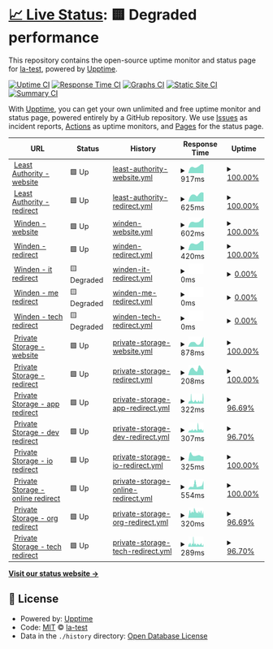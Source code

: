 # [📈 Live Status](https://la-test.github.io/sbx1-upptime): <!--live status--> **🟨 Degraded performance**

This repository contains the open-source uptime monitor and status page for [la-test](https://la-test.github.io/sbx1-upptime), powered by [Upptime](https://github.com/upptime/upptime).

[![Uptime CI](https://github.com/la-test/sbx1-upptime/workflows/Uptime%20CI/badge.svg)](https://github.com/la-test/sbx1-upptime/actions?query=workflow%3A%22Uptime+CI%22)
[![Response Time CI](https://github.com/la-test/sbx1-upptime/workflows/Response%20Time%20CI/badge.svg)](https://github.com/la-test/sbx1-upptime/actions?query=workflow%3A%22Response+Time+CI%22)
[![Graphs CI](https://github.com/la-test/sbx1-upptime/workflows/Graphs%20CI/badge.svg)](https://github.com/la-test/sbx1-upptime/actions?query=workflow%3A%22Graphs+CI%22)
[![Static Site CI](https://github.com/la-test/sbx1-upptime/workflows/Static%20Site%20CI/badge.svg)](https://github.com/la-test/sbx1-upptime/actions?query=workflow%3A%22Static+Site+CI%22)
[![Summary CI](https://github.com/la-test/sbx1-upptime/workflows/Summary%20CI/badge.svg)](https://github.com/la-test/sbx1-upptime/actions?query=workflow%3A%22Summary+CI%22)

With [Upptime](https://upptime.js.org), you can get your own unlimited and free uptime monitor and status page, powered entirely by a GitHub repository. We use [Issues](https://github.com/la-test/sbx1-upptime/issues) as incident reports, [Actions](https://github.com/la-test/sbx1-upptime/actions) as uptime monitors, and [Pages](https://la-test.github.io/sbx1-upptime) for the status page.

<!--start: status pages-->
<!-- This summary is generated by Upptime (https://github.com/upptime/upptime) -->
<!-- Do not edit this manually, your changes will be overwritten -->
<!-- prettier-ignore -->
| URL | Status | History | Response Time | Uptime |
| --- | ------ | ------- | ------------- | ------ |
| <img alt="" src="https://icons.duckduckgo.com/ip3/leastauthority.com.ico" height="13"> [Least Authority - website](https://leastauthority.com/) | 🟩 Up | [least-authority-website.yml](https://github.com/la-test/sbx1-upptime/commits/HEAD/history/least-authority-website.yml) | <details><summary><img alt="Response time graph" src="./graphs/least-authority-website/response-time-week.png" height="20"> 917ms</summary><br><a href="https://la-test.github.io/sbx1-upptime/history/least-authority-website"><img alt="Response time 897" src="https://img.shields.io/endpoint?url=https%3A%2F%2Fraw.githubusercontent.com%2Fla-test%2Fsbx1-upptime%2FHEAD%2Fapi%2Fleast-authority-website%2Fresponse-time.json"></a><br><a href="https://la-test.github.io/sbx1-upptime/history/least-authority-website"><img alt="24-hour response time 1151" src="https://img.shields.io/endpoint?url=https%3A%2F%2Fraw.githubusercontent.com%2Fla-test%2Fsbx1-upptime%2FHEAD%2Fapi%2Fleast-authority-website%2Fresponse-time-day.json"></a><br><a href="https://la-test.github.io/sbx1-upptime/history/least-authority-website"><img alt="7-day response time 917" src="https://img.shields.io/endpoint?url=https%3A%2F%2Fraw.githubusercontent.com%2Fla-test%2Fsbx1-upptime%2FHEAD%2Fapi%2Fleast-authority-website%2Fresponse-time-week.json"></a><br><a href="https://la-test.github.io/sbx1-upptime/history/least-authority-website"><img alt="30-day response time 886" src="https://img.shields.io/endpoint?url=https%3A%2F%2Fraw.githubusercontent.com%2Fla-test%2Fsbx1-upptime%2FHEAD%2Fapi%2Fleast-authority-website%2Fresponse-time-month.json"></a><br><a href="https://la-test.github.io/sbx1-upptime/history/least-authority-website"><img alt="1-year response time 897" src="https://img.shields.io/endpoint?url=https%3A%2F%2Fraw.githubusercontent.com%2Fla-test%2Fsbx1-upptime%2FHEAD%2Fapi%2Fleast-authority-website%2Fresponse-time-year.json"></a></details> | <details><summary><a href="https://la-test.github.io/sbx1-upptime/history/least-authority-website">100.00%</a></summary><a href="https://la-test.github.io/sbx1-upptime/history/least-authority-website"><img alt="All-time uptime 99.99%" src="https://img.shields.io/endpoint?url=https%3A%2F%2Fraw.githubusercontent.com%2Fla-test%2Fsbx1-upptime%2FHEAD%2Fapi%2Fleast-authority-website%2Fuptime.json"></a><br><a href="https://la-test.github.io/sbx1-upptime/history/least-authority-website"><img alt="24-hour uptime 100.00%" src="https://img.shields.io/endpoint?url=https%3A%2F%2Fraw.githubusercontent.com%2Fla-test%2Fsbx1-upptime%2FHEAD%2Fapi%2Fleast-authority-website%2Fuptime-day.json"></a><br><a href="https://la-test.github.io/sbx1-upptime/history/least-authority-website"><img alt="7-day uptime 100.00%" src="https://img.shields.io/endpoint?url=https%3A%2F%2Fraw.githubusercontent.com%2Fla-test%2Fsbx1-upptime%2FHEAD%2Fapi%2Fleast-authority-website%2Fuptime-week.json"></a><br><a href="https://la-test.github.io/sbx1-upptime/history/least-authority-website"><img alt="30-day uptime 100.00%" src="https://img.shields.io/endpoint?url=https%3A%2F%2Fraw.githubusercontent.com%2Fla-test%2Fsbx1-upptime%2FHEAD%2Fapi%2Fleast-authority-website%2Fuptime-month.json"></a><br><a href="https://la-test.github.io/sbx1-upptime/history/least-authority-website"><img alt="1-year uptime 99.99%" src="https://img.shields.io/endpoint?url=https%3A%2F%2Fraw.githubusercontent.com%2Fla-test%2Fsbx1-upptime%2FHEAD%2Fapi%2Fleast-authority-website%2Fuptime-year.json"></a></details>
| <img alt="" src="https://icons.duckduckgo.com/ip3/leastauthority.com.ico" height="13"> [Least Authority - redirect](http://leastauthority.com/) | 🟩 Up | [least-authority-redirect.yml](https://github.com/la-test/sbx1-upptime/commits/HEAD/history/least-authority-redirect.yml) | <details><summary><img alt="Response time graph" src="./graphs/least-authority-redirect/response-time-week.png" height="20"> 625ms</summary><br><a href="https://la-test.github.io/sbx1-upptime/history/least-authority-redirect"><img alt="Response time 586" src="https://img.shields.io/endpoint?url=https%3A%2F%2Fraw.githubusercontent.com%2Fla-test%2Fsbx1-upptime%2FHEAD%2Fapi%2Fleast-authority-redirect%2Fresponse-time.json"></a><br><a href="https://la-test.github.io/sbx1-upptime/history/least-authority-redirect"><img alt="24-hour response time 771" src="https://img.shields.io/endpoint?url=https%3A%2F%2Fraw.githubusercontent.com%2Fla-test%2Fsbx1-upptime%2FHEAD%2Fapi%2Fleast-authority-redirect%2Fresponse-time-day.json"></a><br><a href="https://la-test.github.io/sbx1-upptime/history/least-authority-redirect"><img alt="7-day response time 625" src="https://img.shields.io/endpoint?url=https%3A%2F%2Fraw.githubusercontent.com%2Fla-test%2Fsbx1-upptime%2FHEAD%2Fapi%2Fleast-authority-redirect%2Fresponse-time-week.json"></a><br><a href="https://la-test.github.io/sbx1-upptime/history/least-authority-redirect"><img alt="30-day response time 581" src="https://img.shields.io/endpoint?url=https%3A%2F%2Fraw.githubusercontent.com%2Fla-test%2Fsbx1-upptime%2FHEAD%2Fapi%2Fleast-authority-redirect%2Fresponse-time-month.json"></a><br><a href="https://la-test.github.io/sbx1-upptime/history/least-authority-redirect"><img alt="1-year response time 586" src="https://img.shields.io/endpoint?url=https%3A%2F%2Fraw.githubusercontent.com%2Fla-test%2Fsbx1-upptime%2FHEAD%2Fapi%2Fleast-authority-redirect%2Fresponse-time-year.json"></a></details> | <details><summary><a href="https://la-test.github.io/sbx1-upptime/history/least-authority-redirect">100.00%</a></summary><a href="https://la-test.github.io/sbx1-upptime/history/least-authority-redirect"><img alt="All-time uptime 99.99%" src="https://img.shields.io/endpoint?url=https%3A%2F%2Fraw.githubusercontent.com%2Fla-test%2Fsbx1-upptime%2FHEAD%2Fapi%2Fleast-authority-redirect%2Fuptime.json"></a><br><a href="https://la-test.github.io/sbx1-upptime/history/least-authority-redirect"><img alt="24-hour uptime 100.00%" src="https://img.shields.io/endpoint?url=https%3A%2F%2Fraw.githubusercontent.com%2Fla-test%2Fsbx1-upptime%2FHEAD%2Fapi%2Fleast-authority-redirect%2Fuptime-day.json"></a><br><a href="https://la-test.github.io/sbx1-upptime/history/least-authority-redirect"><img alt="7-day uptime 100.00%" src="https://img.shields.io/endpoint?url=https%3A%2F%2Fraw.githubusercontent.com%2Fla-test%2Fsbx1-upptime%2FHEAD%2Fapi%2Fleast-authority-redirect%2Fuptime-week.json"></a><br><a href="https://la-test.github.io/sbx1-upptime/history/least-authority-redirect"><img alt="30-day uptime 100.00%" src="https://img.shields.io/endpoint?url=https%3A%2F%2Fraw.githubusercontent.com%2Fla-test%2Fsbx1-upptime%2FHEAD%2Fapi%2Fleast-authority-redirect%2Fuptime-month.json"></a><br><a href="https://la-test.github.io/sbx1-upptime/history/least-authority-redirect"><img alt="1-year uptime 99.99%" src="https://img.shields.io/endpoint?url=https%3A%2F%2Fraw.githubusercontent.com%2Fla-test%2Fsbx1-upptime%2FHEAD%2Fapi%2Fleast-authority-redirect%2Fuptime-year.json"></a></details>
| <img alt="" src="https://icons.duckduckgo.com/ip3/winden.app.ico" height="13"> [Winden - website](https://winden.app/) | 🟩 Up | [winden-website.yml](https://github.com/la-test/sbx1-upptime/commits/HEAD/history/winden-website.yml) | <details><summary><img alt="Response time graph" src="./graphs/winden-website/response-time-week.png" height="20"> 602ms</summary><br><a href="https://la-test.github.io/sbx1-upptime/history/winden-website"><img alt="Response time 438" src="https://img.shields.io/endpoint?url=https%3A%2F%2Fraw.githubusercontent.com%2Fla-test%2Fsbx1-upptime%2FHEAD%2Fapi%2Fwinden-website%2Fresponse-time.json"></a><br><a href="https://la-test.github.io/sbx1-upptime/history/winden-website"><img alt="24-hour response time 917" src="https://img.shields.io/endpoint?url=https%3A%2F%2Fraw.githubusercontent.com%2Fla-test%2Fsbx1-upptime%2FHEAD%2Fapi%2Fwinden-website%2Fresponse-time-day.json"></a><br><a href="https://la-test.github.io/sbx1-upptime/history/winden-website"><img alt="7-day response time 602" src="https://img.shields.io/endpoint?url=https%3A%2F%2Fraw.githubusercontent.com%2Fla-test%2Fsbx1-upptime%2FHEAD%2Fapi%2Fwinden-website%2Fresponse-time-week.json"></a><br><a href="https://la-test.github.io/sbx1-upptime/history/winden-website"><img alt="30-day response time 581" src="https://img.shields.io/endpoint?url=https%3A%2F%2Fraw.githubusercontent.com%2Fla-test%2Fsbx1-upptime%2FHEAD%2Fapi%2Fwinden-website%2Fresponse-time-month.json"></a><br><a href="https://la-test.github.io/sbx1-upptime/history/winden-website"><img alt="1-year response time 438" src="https://img.shields.io/endpoint?url=https%3A%2F%2Fraw.githubusercontent.com%2Fla-test%2Fsbx1-upptime%2FHEAD%2Fapi%2Fwinden-website%2Fresponse-time-year.json"></a></details> | <details><summary><a href="https://la-test.github.io/sbx1-upptime/history/winden-website">100.00%</a></summary><a href="https://la-test.github.io/sbx1-upptime/history/winden-website"><img alt="All-time uptime 99.92%" src="https://img.shields.io/endpoint?url=https%3A%2F%2Fraw.githubusercontent.com%2Fla-test%2Fsbx1-upptime%2FHEAD%2Fapi%2Fwinden-website%2Fuptime.json"></a><br><a href="https://la-test.github.io/sbx1-upptime/history/winden-website"><img alt="24-hour uptime 100.00%" src="https://img.shields.io/endpoint?url=https%3A%2F%2Fraw.githubusercontent.com%2Fla-test%2Fsbx1-upptime%2FHEAD%2Fapi%2Fwinden-website%2Fuptime-day.json"></a><br><a href="https://la-test.github.io/sbx1-upptime/history/winden-website"><img alt="7-day uptime 100.00%" src="https://img.shields.io/endpoint?url=https%3A%2F%2Fraw.githubusercontent.com%2Fla-test%2Fsbx1-upptime%2FHEAD%2Fapi%2Fwinden-website%2Fuptime-week.json"></a><br><a href="https://la-test.github.io/sbx1-upptime/history/winden-website"><img alt="30-day uptime 100.00%" src="https://img.shields.io/endpoint?url=https%3A%2F%2Fraw.githubusercontent.com%2Fla-test%2Fsbx1-upptime%2FHEAD%2Fapi%2Fwinden-website%2Fuptime-month.json"></a><br><a href="https://la-test.github.io/sbx1-upptime/history/winden-website"><img alt="1-year uptime 99.92%" src="https://img.shields.io/endpoint?url=https%3A%2F%2Fraw.githubusercontent.com%2Fla-test%2Fsbx1-upptime%2FHEAD%2Fapi%2Fwinden-website%2Fuptime-year.json"></a></details>
| <img alt="" src="https://icons.duckduckgo.com/ip3/winden.app.ico" height="13"> [Winden - redirect](http://winden.app/) | 🟩 Up | [winden-redirect.yml](https://github.com/la-test/sbx1-upptime/commits/HEAD/history/winden-redirect.yml) | <details><summary><img alt="Response time graph" src="./graphs/winden-redirect/response-time-week.png" height="20"> 420ms</summary><br><a href="https://la-test.github.io/sbx1-upptime/history/winden-redirect"><img alt="Response time 247" src="https://img.shields.io/endpoint?url=https%3A%2F%2Fraw.githubusercontent.com%2Fla-test%2Fsbx1-upptime%2FHEAD%2Fapi%2Fwinden-redirect%2Fresponse-time.json"></a><br><a href="https://la-test.github.io/sbx1-upptime/history/winden-redirect"><img alt="24-hour response time 507" src="https://img.shields.io/endpoint?url=https%3A%2F%2Fraw.githubusercontent.com%2Fla-test%2Fsbx1-upptime%2FHEAD%2Fapi%2Fwinden-redirect%2Fresponse-time-day.json"></a><br><a href="https://la-test.github.io/sbx1-upptime/history/winden-redirect"><img alt="7-day response time 420" src="https://img.shields.io/endpoint?url=https%3A%2F%2Fraw.githubusercontent.com%2Fla-test%2Fsbx1-upptime%2FHEAD%2Fapi%2Fwinden-redirect%2Fresponse-time-week.json"></a><br><a href="https://la-test.github.io/sbx1-upptime/history/winden-redirect"><img alt="30-day response time 409" src="https://img.shields.io/endpoint?url=https%3A%2F%2Fraw.githubusercontent.com%2Fla-test%2Fsbx1-upptime%2FHEAD%2Fapi%2Fwinden-redirect%2Fresponse-time-month.json"></a><br><a href="https://la-test.github.io/sbx1-upptime/history/winden-redirect"><img alt="1-year response time 247" src="https://img.shields.io/endpoint?url=https%3A%2F%2Fraw.githubusercontent.com%2Fla-test%2Fsbx1-upptime%2FHEAD%2Fapi%2Fwinden-redirect%2Fresponse-time-year.json"></a></details> | <details><summary><a href="https://la-test.github.io/sbx1-upptime/history/winden-redirect">100.00%</a></summary><a href="https://la-test.github.io/sbx1-upptime/history/winden-redirect"><img alt="All-time uptime 99.93%" src="https://img.shields.io/endpoint?url=https%3A%2F%2Fraw.githubusercontent.com%2Fla-test%2Fsbx1-upptime%2FHEAD%2Fapi%2Fwinden-redirect%2Fuptime.json"></a><br><a href="https://la-test.github.io/sbx1-upptime/history/winden-redirect"><img alt="24-hour uptime 100.00%" src="https://img.shields.io/endpoint?url=https%3A%2F%2Fraw.githubusercontent.com%2Fla-test%2Fsbx1-upptime%2FHEAD%2Fapi%2Fwinden-redirect%2Fuptime-day.json"></a><br><a href="https://la-test.github.io/sbx1-upptime/history/winden-redirect"><img alt="7-day uptime 100.00%" src="https://img.shields.io/endpoint?url=https%3A%2F%2Fraw.githubusercontent.com%2Fla-test%2Fsbx1-upptime%2FHEAD%2Fapi%2Fwinden-redirect%2Fuptime-week.json"></a><br><a href="https://la-test.github.io/sbx1-upptime/history/winden-redirect"><img alt="30-day uptime 100.00%" src="https://img.shields.io/endpoint?url=https%3A%2F%2Fraw.githubusercontent.com%2Fla-test%2Fsbx1-upptime%2FHEAD%2Fapi%2Fwinden-redirect%2Fuptime-month.json"></a><br><a href="https://la-test.github.io/sbx1-upptime/history/winden-redirect"><img alt="1-year uptime 99.93%" src="https://img.shields.io/endpoint?url=https%3A%2F%2Fraw.githubusercontent.com%2Fla-test%2Fsbx1-upptime%2FHEAD%2Fapi%2Fwinden-redirect%2Fuptime-year.json"></a></details>
| <img alt="" src="https://icons.duckduckgo.com/ip3/winden.it.ico" height="13"> [Winden - it redirect](http://winden.it/) | 🟨 Degraded | [winden-it-redirect.yml](https://github.com/la-test/sbx1-upptime/commits/HEAD/history/winden-it-redirect.yml) | <details><summary><img alt="Response time graph" src="./graphs/winden-it-redirect/response-time-week.png" height="20"> 0ms</summary><br><a href="https://la-test.github.io/sbx1-upptime/history/winden-it-redirect"><img alt="Response time 364" src="https://img.shields.io/endpoint?url=https%3A%2F%2Fraw.githubusercontent.com%2Fla-test%2Fsbx1-upptime%2FHEAD%2Fapi%2Fwinden-it-redirect%2Fresponse-time.json"></a><br><a href="https://la-test.github.io/sbx1-upptime/history/winden-it-redirect"><img alt="24-hour response time 0" src="https://img.shields.io/endpoint?url=https%3A%2F%2Fraw.githubusercontent.com%2Fla-test%2Fsbx1-upptime%2FHEAD%2Fapi%2Fwinden-it-redirect%2Fresponse-time-day.json"></a><br><a href="https://la-test.github.io/sbx1-upptime/history/winden-it-redirect"><img alt="7-day response time 0" src="https://img.shields.io/endpoint?url=https%3A%2F%2Fraw.githubusercontent.com%2Fla-test%2Fsbx1-upptime%2FHEAD%2Fapi%2Fwinden-it-redirect%2Fresponse-time-week.json"></a><br><a href="https://la-test.github.io/sbx1-upptime/history/winden-it-redirect"><img alt="30-day response time 0" src="https://img.shields.io/endpoint?url=https%3A%2F%2Fraw.githubusercontent.com%2Fla-test%2Fsbx1-upptime%2FHEAD%2Fapi%2Fwinden-it-redirect%2Fresponse-time-month.json"></a><br><a href="https://la-test.github.io/sbx1-upptime/history/winden-it-redirect"><img alt="1-year response time 364" src="https://img.shields.io/endpoint?url=https%3A%2F%2Fraw.githubusercontent.com%2Fla-test%2Fsbx1-upptime%2FHEAD%2Fapi%2Fwinden-it-redirect%2Fresponse-time-year.json"></a></details> | <details><summary><a href="https://la-test.github.io/sbx1-upptime/history/winden-it-redirect">0.00%</a></summary><a href="https://la-test.github.io/sbx1-upptime/history/winden-it-redirect"><img alt="All-time uptime 66.17%" src="https://img.shields.io/endpoint?url=https%3A%2F%2Fraw.githubusercontent.com%2Fla-test%2Fsbx1-upptime%2FHEAD%2Fapi%2Fwinden-it-redirect%2Fuptime.json"></a><br><a href="https://la-test.github.io/sbx1-upptime/history/winden-it-redirect"><img alt="24-hour uptime 0.00%" src="https://img.shields.io/endpoint?url=https%3A%2F%2Fraw.githubusercontent.com%2Fla-test%2Fsbx1-upptime%2FHEAD%2Fapi%2Fwinden-it-redirect%2Fuptime-day.json"></a><br><a href="https://la-test.github.io/sbx1-upptime/history/winden-it-redirect"><img alt="7-day uptime 0.00%" src="https://img.shields.io/endpoint?url=https%3A%2F%2Fraw.githubusercontent.com%2Fla-test%2Fsbx1-upptime%2FHEAD%2Fapi%2Fwinden-it-redirect%2Fuptime-week.json"></a><br><a href="https://la-test.github.io/sbx1-upptime/history/winden-it-redirect"><img alt="30-day uptime 1.38%" src="https://img.shields.io/endpoint?url=https%3A%2F%2Fraw.githubusercontent.com%2Fla-test%2Fsbx1-upptime%2FHEAD%2Fapi%2Fwinden-it-redirect%2Fuptime-month.json"></a><br><a href="https://la-test.github.io/sbx1-upptime/history/winden-it-redirect"><img alt="1-year uptime 66.17%" src="https://img.shields.io/endpoint?url=https%3A%2F%2Fraw.githubusercontent.com%2Fla-test%2Fsbx1-upptime%2FHEAD%2Fapi%2Fwinden-it-redirect%2Fuptime-year.json"></a></details>
| <img alt="" src="https://icons.duckduckgo.com/ip3/winden.me.ico" height="13"> [Winden - me redirect](http://winden.me/) | 🟨 Degraded | [winden-me-redirect.yml](https://github.com/la-test/sbx1-upptime/commits/HEAD/history/winden-me-redirect.yml) | <details><summary><img alt="Response time graph" src="./graphs/winden-me-redirect/response-time-week.png" height="20"> 0ms</summary><br><a href="https://la-test.github.io/sbx1-upptime/history/winden-me-redirect"><img alt="Response time 256" src="https://img.shields.io/endpoint?url=https%3A%2F%2Fraw.githubusercontent.com%2Fla-test%2Fsbx1-upptime%2FHEAD%2Fapi%2Fwinden-me-redirect%2Fresponse-time.json"></a><br><a href="https://la-test.github.io/sbx1-upptime/history/winden-me-redirect"><img alt="24-hour response time 0" src="https://img.shields.io/endpoint?url=https%3A%2F%2Fraw.githubusercontent.com%2Fla-test%2Fsbx1-upptime%2FHEAD%2Fapi%2Fwinden-me-redirect%2Fresponse-time-day.json"></a><br><a href="https://la-test.github.io/sbx1-upptime/history/winden-me-redirect"><img alt="7-day response time 0" src="https://img.shields.io/endpoint?url=https%3A%2F%2Fraw.githubusercontent.com%2Fla-test%2Fsbx1-upptime%2FHEAD%2Fapi%2Fwinden-me-redirect%2Fresponse-time-week.json"></a><br><a href="https://la-test.github.io/sbx1-upptime/history/winden-me-redirect"><img alt="30-day response time 0" src="https://img.shields.io/endpoint?url=https%3A%2F%2Fraw.githubusercontent.com%2Fla-test%2Fsbx1-upptime%2FHEAD%2Fapi%2Fwinden-me-redirect%2Fresponse-time-month.json"></a><br><a href="https://la-test.github.io/sbx1-upptime/history/winden-me-redirect"><img alt="1-year response time 256" src="https://img.shields.io/endpoint?url=https%3A%2F%2Fraw.githubusercontent.com%2Fla-test%2Fsbx1-upptime%2FHEAD%2Fapi%2Fwinden-me-redirect%2Fresponse-time-year.json"></a></details> | <details><summary><a href="https://la-test.github.io/sbx1-upptime/history/winden-me-redirect">0.00%</a></summary><a href="https://la-test.github.io/sbx1-upptime/history/winden-me-redirect"><img alt="All-time uptime 66.23%" src="https://img.shields.io/endpoint?url=https%3A%2F%2Fraw.githubusercontent.com%2Fla-test%2Fsbx1-upptime%2FHEAD%2Fapi%2Fwinden-me-redirect%2Fuptime.json"></a><br><a href="https://la-test.github.io/sbx1-upptime/history/winden-me-redirect"><img alt="24-hour uptime 0.00%" src="https://img.shields.io/endpoint?url=https%3A%2F%2Fraw.githubusercontent.com%2Fla-test%2Fsbx1-upptime%2FHEAD%2Fapi%2Fwinden-me-redirect%2Fuptime-day.json"></a><br><a href="https://la-test.github.io/sbx1-upptime/history/winden-me-redirect"><img alt="7-day uptime 0.00%" src="https://img.shields.io/endpoint?url=https%3A%2F%2Fraw.githubusercontent.com%2Fla-test%2Fsbx1-upptime%2FHEAD%2Fapi%2Fwinden-me-redirect%2Fuptime-week.json"></a><br><a href="https://la-test.github.io/sbx1-upptime/history/winden-me-redirect"><img alt="30-day uptime 1.38%" src="https://img.shields.io/endpoint?url=https%3A%2F%2Fraw.githubusercontent.com%2Fla-test%2Fsbx1-upptime%2FHEAD%2Fapi%2Fwinden-me-redirect%2Fuptime-month.json"></a><br><a href="https://la-test.github.io/sbx1-upptime/history/winden-me-redirect"><img alt="1-year uptime 66.23%" src="https://img.shields.io/endpoint?url=https%3A%2F%2Fraw.githubusercontent.com%2Fla-test%2Fsbx1-upptime%2FHEAD%2Fapi%2Fwinden-me-redirect%2Fuptime-year.json"></a></details>
| <img alt="" src="https://icons.duckduckgo.com/ip3/winden.tech.ico" height="13"> [Winden - tech redirect](http://winden.tech/) | 🟨 Degraded | [winden-tech-redirect.yml](https://github.com/la-test/sbx1-upptime/commits/HEAD/history/winden-tech-redirect.yml) | <details><summary><img alt="Response time graph" src="./graphs/winden-tech-redirect/response-time-week.png" height="20"> 0ms</summary><br><a href="https://la-test.github.io/sbx1-upptime/history/winden-tech-redirect"><img alt="Response time 189" src="https://img.shields.io/endpoint?url=https%3A%2F%2Fraw.githubusercontent.com%2Fla-test%2Fsbx1-upptime%2FHEAD%2Fapi%2Fwinden-tech-redirect%2Fresponse-time.json"></a><br><a href="https://la-test.github.io/sbx1-upptime/history/winden-tech-redirect"><img alt="24-hour response time 0" src="https://img.shields.io/endpoint?url=https%3A%2F%2Fraw.githubusercontent.com%2Fla-test%2Fsbx1-upptime%2FHEAD%2Fapi%2Fwinden-tech-redirect%2Fresponse-time-day.json"></a><br><a href="https://la-test.github.io/sbx1-upptime/history/winden-tech-redirect"><img alt="7-day response time 0" src="https://img.shields.io/endpoint?url=https%3A%2F%2Fraw.githubusercontent.com%2Fla-test%2Fsbx1-upptime%2FHEAD%2Fapi%2Fwinden-tech-redirect%2Fresponse-time-week.json"></a><br><a href="https://la-test.github.io/sbx1-upptime/history/winden-tech-redirect"><img alt="30-day response time 0" src="https://img.shields.io/endpoint?url=https%3A%2F%2Fraw.githubusercontent.com%2Fla-test%2Fsbx1-upptime%2FHEAD%2Fapi%2Fwinden-tech-redirect%2Fresponse-time-month.json"></a><br><a href="https://la-test.github.io/sbx1-upptime/history/winden-tech-redirect"><img alt="1-year response time 189" src="https://img.shields.io/endpoint?url=https%3A%2F%2Fraw.githubusercontent.com%2Fla-test%2Fsbx1-upptime%2FHEAD%2Fapi%2Fwinden-tech-redirect%2Fresponse-time-year.json"></a></details> | <details><summary><a href="https://la-test.github.io/sbx1-upptime/history/winden-tech-redirect">0.00%</a></summary><a href="https://la-test.github.io/sbx1-upptime/history/winden-tech-redirect"><img alt="All-time uptime 66.35%" src="https://img.shields.io/endpoint?url=https%3A%2F%2Fraw.githubusercontent.com%2Fla-test%2Fsbx1-upptime%2FHEAD%2Fapi%2Fwinden-tech-redirect%2Fuptime.json"></a><br><a href="https://la-test.github.io/sbx1-upptime/history/winden-tech-redirect"><img alt="24-hour uptime 0.00%" src="https://img.shields.io/endpoint?url=https%3A%2F%2Fraw.githubusercontent.com%2Fla-test%2Fsbx1-upptime%2FHEAD%2Fapi%2Fwinden-tech-redirect%2Fuptime-day.json"></a><br><a href="https://la-test.github.io/sbx1-upptime/history/winden-tech-redirect"><img alt="7-day uptime 0.00%" src="https://img.shields.io/endpoint?url=https%3A%2F%2Fraw.githubusercontent.com%2Fla-test%2Fsbx1-upptime%2FHEAD%2Fapi%2Fwinden-tech-redirect%2Fuptime-week.json"></a><br><a href="https://la-test.github.io/sbx1-upptime/history/winden-tech-redirect"><img alt="30-day uptime 1.38%" src="https://img.shields.io/endpoint?url=https%3A%2F%2Fraw.githubusercontent.com%2Fla-test%2Fsbx1-upptime%2FHEAD%2Fapi%2Fwinden-tech-redirect%2Fuptime-month.json"></a><br><a href="https://la-test.github.io/sbx1-upptime/history/winden-tech-redirect"><img alt="1-year uptime 66.35%" src="https://img.shields.io/endpoint?url=https%3A%2F%2Fraw.githubusercontent.com%2Fla-test%2Fsbx1-upptime%2FHEAD%2Fapi%2Fwinden-tech-redirect%2Fuptime-year.json"></a></details>
| <img alt="" src="https://icons.duckduckgo.com/ip3/private.storage.ico" height="13"> [Private Storage - website](https://private.storage/) | 🟩 Up | [private-storage-website.yml](https://github.com/la-test/sbx1-upptime/commits/HEAD/history/private-storage-website.yml) | <details><summary><img alt="Response time graph" src="./graphs/private-storage-website/response-time-week.png" height="20"> 878ms</summary><br><a href="https://la-test.github.io/sbx1-upptime/history/private-storage-website"><img alt="Response time 899" src="https://img.shields.io/endpoint?url=https%3A%2F%2Fraw.githubusercontent.com%2Fla-test%2Fsbx1-upptime%2FHEAD%2Fapi%2Fprivate-storage-website%2Fresponse-time.json"></a><br><a href="https://la-test.github.io/sbx1-upptime/history/private-storage-website"><img alt="24-hour response time 1911" src="https://img.shields.io/endpoint?url=https%3A%2F%2Fraw.githubusercontent.com%2Fla-test%2Fsbx1-upptime%2FHEAD%2Fapi%2Fprivate-storage-website%2Fresponse-time-day.json"></a><br><a href="https://la-test.github.io/sbx1-upptime/history/private-storage-website"><img alt="7-day response time 878" src="https://img.shields.io/endpoint?url=https%3A%2F%2Fraw.githubusercontent.com%2Fla-test%2Fsbx1-upptime%2FHEAD%2Fapi%2Fprivate-storage-website%2Fresponse-time-week.json"></a><br><a href="https://la-test.github.io/sbx1-upptime/history/private-storage-website"><img alt="30-day response time 980" src="https://img.shields.io/endpoint?url=https%3A%2F%2Fraw.githubusercontent.com%2Fla-test%2Fsbx1-upptime%2FHEAD%2Fapi%2Fprivate-storage-website%2Fresponse-time-month.json"></a><br><a href="https://la-test.github.io/sbx1-upptime/history/private-storage-website"><img alt="1-year response time 899" src="https://img.shields.io/endpoint?url=https%3A%2F%2Fraw.githubusercontent.com%2Fla-test%2Fsbx1-upptime%2FHEAD%2Fapi%2Fprivate-storage-website%2Fresponse-time-year.json"></a></details> | <details><summary><a href="https://la-test.github.io/sbx1-upptime/history/private-storage-website">100.00%</a></summary><a href="https://la-test.github.io/sbx1-upptime/history/private-storage-website"><img alt="All-time uptime 100.00%" src="https://img.shields.io/endpoint?url=https%3A%2F%2Fraw.githubusercontent.com%2Fla-test%2Fsbx1-upptime%2FHEAD%2Fapi%2Fprivate-storage-website%2Fuptime.json"></a><br><a href="https://la-test.github.io/sbx1-upptime/history/private-storage-website"><img alt="24-hour uptime 100.00%" src="https://img.shields.io/endpoint?url=https%3A%2F%2Fraw.githubusercontent.com%2Fla-test%2Fsbx1-upptime%2FHEAD%2Fapi%2Fprivate-storage-website%2Fuptime-day.json"></a><br><a href="https://la-test.github.io/sbx1-upptime/history/private-storage-website"><img alt="7-day uptime 100.00%" src="https://img.shields.io/endpoint?url=https%3A%2F%2Fraw.githubusercontent.com%2Fla-test%2Fsbx1-upptime%2FHEAD%2Fapi%2Fprivate-storage-website%2Fuptime-week.json"></a><br><a href="https://la-test.github.io/sbx1-upptime/history/private-storage-website"><img alt="30-day uptime 100.00%" src="https://img.shields.io/endpoint?url=https%3A%2F%2Fraw.githubusercontent.com%2Fla-test%2Fsbx1-upptime%2FHEAD%2Fapi%2Fprivate-storage-website%2Fuptime-month.json"></a><br><a href="https://la-test.github.io/sbx1-upptime/history/private-storage-website"><img alt="1-year uptime 100.00%" src="https://img.shields.io/endpoint?url=https%3A%2F%2Fraw.githubusercontent.com%2Fla-test%2Fsbx1-upptime%2FHEAD%2Fapi%2Fprivate-storage-website%2Fuptime-year.json"></a></details>
| <img alt="" src="https://icons.duckduckgo.com/ip3/private.storage.ico" height="13"> [Private Storage - redirect](http://private.storage/) | 🟩 Up | [private-storage-redirect.yml](https://github.com/la-test/sbx1-upptime/commits/HEAD/history/private-storage-redirect.yml) | <details><summary><img alt="Response time graph" src="./graphs/private-storage-redirect/response-time-week.png" height="20"> 208ms</summary><br><a href="https://la-test.github.io/sbx1-upptime/history/private-storage-redirect"><img alt="Response time 228" src="https://img.shields.io/endpoint?url=https%3A%2F%2Fraw.githubusercontent.com%2Fla-test%2Fsbx1-upptime%2FHEAD%2Fapi%2Fprivate-storage-redirect%2Fresponse-time.json"></a><br><a href="https://la-test.github.io/sbx1-upptime/history/private-storage-redirect"><img alt="24-hour response time 151" src="https://img.shields.io/endpoint?url=https%3A%2F%2Fraw.githubusercontent.com%2Fla-test%2Fsbx1-upptime%2FHEAD%2Fapi%2Fprivate-storage-redirect%2Fresponse-time-day.json"></a><br><a href="https://la-test.github.io/sbx1-upptime/history/private-storage-redirect"><img alt="7-day response time 208" src="https://img.shields.io/endpoint?url=https%3A%2F%2Fraw.githubusercontent.com%2Fla-test%2Fsbx1-upptime%2FHEAD%2Fapi%2Fprivate-storage-redirect%2Fresponse-time-week.json"></a><br><a href="https://la-test.github.io/sbx1-upptime/history/private-storage-redirect"><img alt="30-day response time 209" src="https://img.shields.io/endpoint?url=https%3A%2F%2Fraw.githubusercontent.com%2Fla-test%2Fsbx1-upptime%2FHEAD%2Fapi%2Fprivate-storage-redirect%2Fresponse-time-month.json"></a><br><a href="https://la-test.github.io/sbx1-upptime/history/private-storage-redirect"><img alt="1-year response time 228" src="https://img.shields.io/endpoint?url=https%3A%2F%2Fraw.githubusercontent.com%2Fla-test%2Fsbx1-upptime%2FHEAD%2Fapi%2Fprivate-storage-redirect%2Fresponse-time-year.json"></a></details> | <details><summary><a href="https://la-test.github.io/sbx1-upptime/history/private-storage-redirect">100.00%</a></summary><a href="https://la-test.github.io/sbx1-upptime/history/private-storage-redirect"><img alt="All-time uptime 100.00%" src="https://img.shields.io/endpoint?url=https%3A%2F%2Fraw.githubusercontent.com%2Fla-test%2Fsbx1-upptime%2FHEAD%2Fapi%2Fprivate-storage-redirect%2Fuptime.json"></a><br><a href="https://la-test.github.io/sbx1-upptime/history/private-storage-redirect"><img alt="24-hour uptime 100.00%" src="https://img.shields.io/endpoint?url=https%3A%2F%2Fraw.githubusercontent.com%2Fla-test%2Fsbx1-upptime%2FHEAD%2Fapi%2Fprivate-storage-redirect%2Fuptime-day.json"></a><br><a href="https://la-test.github.io/sbx1-upptime/history/private-storage-redirect"><img alt="7-day uptime 100.00%" src="https://img.shields.io/endpoint?url=https%3A%2F%2Fraw.githubusercontent.com%2Fla-test%2Fsbx1-upptime%2FHEAD%2Fapi%2Fprivate-storage-redirect%2Fuptime-week.json"></a><br><a href="https://la-test.github.io/sbx1-upptime/history/private-storage-redirect"><img alt="30-day uptime 100.00%" src="https://img.shields.io/endpoint?url=https%3A%2F%2Fraw.githubusercontent.com%2Fla-test%2Fsbx1-upptime%2FHEAD%2Fapi%2Fprivate-storage-redirect%2Fuptime-month.json"></a><br><a href="https://la-test.github.io/sbx1-upptime/history/private-storage-redirect"><img alt="1-year uptime 100.00%" src="https://img.shields.io/endpoint?url=https%3A%2F%2Fraw.githubusercontent.com%2Fla-test%2Fsbx1-upptime%2FHEAD%2Fapi%2Fprivate-storage-redirect%2Fuptime-year.json"></a></details>
| <img alt="" src="https://icons.duckduckgo.com/ip3/privatestorage.app.ico" height="13"> [Private Storage - app redirect](http://privatestorage.app/) | 🟩 Up | [private-storage-app-redirect.yml](https://github.com/la-test/sbx1-upptime/commits/HEAD/history/private-storage-app-redirect.yml) | <details><summary><img alt="Response time graph" src="./graphs/private-storage-app-redirect/response-time-week.png" height="20"> 322ms</summary><br><a href="https://la-test.github.io/sbx1-upptime/history/private-storage-app-redirect"><img alt="Response time 292" src="https://img.shields.io/endpoint?url=https%3A%2F%2Fraw.githubusercontent.com%2Fla-test%2Fsbx1-upptime%2FHEAD%2Fapi%2Fprivate-storage-app-redirect%2Fresponse-time.json"></a><br><a href="https://la-test.github.io/sbx1-upptime/history/private-storage-app-redirect"><img alt="24-hour response time 431" src="https://img.shields.io/endpoint?url=https%3A%2F%2Fraw.githubusercontent.com%2Fla-test%2Fsbx1-upptime%2FHEAD%2Fapi%2Fprivate-storage-app-redirect%2Fresponse-time-day.json"></a><br><a href="https://la-test.github.io/sbx1-upptime/history/private-storage-app-redirect"><img alt="7-day response time 322" src="https://img.shields.io/endpoint?url=https%3A%2F%2Fraw.githubusercontent.com%2Fla-test%2Fsbx1-upptime%2FHEAD%2Fapi%2Fprivate-storage-app-redirect%2Fresponse-time-week.json"></a><br><a href="https://la-test.github.io/sbx1-upptime/history/private-storage-app-redirect"><img alt="30-day response time 345" src="https://img.shields.io/endpoint?url=https%3A%2F%2Fraw.githubusercontent.com%2Fla-test%2Fsbx1-upptime%2FHEAD%2Fapi%2Fprivate-storage-app-redirect%2Fresponse-time-month.json"></a><br><a href="https://la-test.github.io/sbx1-upptime/history/private-storage-app-redirect"><img alt="1-year response time 292" src="https://img.shields.io/endpoint?url=https%3A%2F%2Fraw.githubusercontent.com%2Fla-test%2Fsbx1-upptime%2FHEAD%2Fapi%2Fprivate-storage-app-redirect%2Fresponse-time-year.json"></a></details> | <details><summary><a href="https://la-test.github.io/sbx1-upptime/history/private-storage-app-redirect">96.69%</a></summary><a href="https://la-test.github.io/sbx1-upptime/history/private-storage-app-redirect"><img alt="All-time uptime 99.08%" src="https://img.shields.io/endpoint?url=https%3A%2F%2Fraw.githubusercontent.com%2Fla-test%2Fsbx1-upptime%2FHEAD%2Fapi%2Fprivate-storage-app-redirect%2Fuptime.json"></a><br><a href="https://la-test.github.io/sbx1-upptime/history/private-storage-app-redirect"><img alt="24-hour uptime 89.95%" src="https://img.shields.io/endpoint?url=https%3A%2F%2Fraw.githubusercontent.com%2Fla-test%2Fsbx1-upptime%2FHEAD%2Fapi%2Fprivate-storage-app-redirect%2Fuptime-day.json"></a><br><a href="https://la-test.github.io/sbx1-upptime/history/private-storage-app-redirect"><img alt="7-day uptime 96.69%" src="https://img.shields.io/endpoint?url=https%3A%2F%2Fraw.githubusercontent.com%2Fla-test%2Fsbx1-upptime%2FHEAD%2Fapi%2Fprivate-storage-app-redirect%2Fuptime-week.json"></a><br><a href="https://la-test.github.io/sbx1-upptime/history/private-storage-app-redirect"><img alt="30-day uptime 98.21%" src="https://img.shields.io/endpoint?url=https%3A%2F%2Fraw.githubusercontent.com%2Fla-test%2Fsbx1-upptime%2FHEAD%2Fapi%2Fprivate-storage-app-redirect%2Fuptime-month.json"></a><br><a href="https://la-test.github.io/sbx1-upptime/history/private-storage-app-redirect"><img alt="1-year uptime 99.08%" src="https://img.shields.io/endpoint?url=https%3A%2F%2Fraw.githubusercontent.com%2Fla-test%2Fsbx1-upptime%2FHEAD%2Fapi%2Fprivate-storage-app-redirect%2Fuptime-year.json"></a></details>
| <img alt="" src="https://icons.duckduckgo.com/ip3/privatestorage.dev.ico" height="13"> [Private Storage - dev redirect](http://privatestorage.dev/) | 🟩 Up | [private-storage-dev-redirect.yml](https://github.com/la-test/sbx1-upptime/commits/HEAD/history/private-storage-dev-redirect.yml) | <details><summary><img alt="Response time graph" src="./graphs/private-storage-dev-redirect/response-time-week.png" height="20"> 307ms</summary><br><a href="https://la-test.github.io/sbx1-upptime/history/private-storage-dev-redirect"><img alt="Response time 317" src="https://img.shields.io/endpoint?url=https%3A%2F%2Fraw.githubusercontent.com%2Fla-test%2Fsbx1-upptime%2FHEAD%2Fapi%2Fprivate-storage-dev-redirect%2Fresponse-time.json"></a><br><a href="https://la-test.github.io/sbx1-upptime/history/private-storage-dev-redirect"><img alt="24-hour response time 284" src="https://img.shields.io/endpoint?url=https%3A%2F%2Fraw.githubusercontent.com%2Fla-test%2Fsbx1-upptime%2FHEAD%2Fapi%2Fprivate-storage-dev-redirect%2Fresponse-time-day.json"></a><br><a href="https://la-test.github.io/sbx1-upptime/history/private-storage-dev-redirect"><img alt="7-day response time 307" src="https://img.shields.io/endpoint?url=https%3A%2F%2Fraw.githubusercontent.com%2Fla-test%2Fsbx1-upptime%2FHEAD%2Fapi%2Fprivate-storage-dev-redirect%2Fresponse-time-week.json"></a><br><a href="https://la-test.github.io/sbx1-upptime/history/private-storage-dev-redirect"><img alt="30-day response time 328" src="https://img.shields.io/endpoint?url=https%3A%2F%2Fraw.githubusercontent.com%2Fla-test%2Fsbx1-upptime%2FHEAD%2Fapi%2Fprivate-storage-dev-redirect%2Fresponse-time-month.json"></a><br><a href="https://la-test.github.io/sbx1-upptime/history/private-storage-dev-redirect"><img alt="1-year response time 317" src="https://img.shields.io/endpoint?url=https%3A%2F%2Fraw.githubusercontent.com%2Fla-test%2Fsbx1-upptime%2FHEAD%2Fapi%2Fprivate-storage-dev-redirect%2Fresponse-time-year.json"></a></details> | <details><summary><a href="https://la-test.github.io/sbx1-upptime/history/private-storage-dev-redirect">96.70%</a></summary><a href="https://la-test.github.io/sbx1-upptime/history/private-storage-dev-redirect"><img alt="All-time uptime 98.83%" src="https://img.shields.io/endpoint?url=https%3A%2F%2Fraw.githubusercontent.com%2Fla-test%2Fsbx1-upptime%2FHEAD%2Fapi%2Fprivate-storage-dev-redirect%2Fuptime.json"></a><br><a href="https://la-test.github.io/sbx1-upptime/history/private-storage-dev-redirect"><img alt="24-hour uptime 89.95%" src="https://img.shields.io/endpoint?url=https%3A%2F%2Fraw.githubusercontent.com%2Fla-test%2Fsbx1-upptime%2FHEAD%2Fapi%2Fprivate-storage-dev-redirect%2Fuptime-day.json"></a><br><a href="https://la-test.github.io/sbx1-upptime/history/private-storage-dev-redirect"><img alt="7-day uptime 96.70%" src="https://img.shields.io/endpoint?url=https%3A%2F%2Fraw.githubusercontent.com%2Fla-test%2Fsbx1-upptime%2FHEAD%2Fapi%2Fprivate-storage-dev-redirect%2Fuptime-week.json"></a><br><a href="https://la-test.github.io/sbx1-upptime/history/private-storage-dev-redirect"><img alt="30-day uptime 98.21%" src="https://img.shields.io/endpoint?url=https%3A%2F%2Fraw.githubusercontent.com%2Fla-test%2Fsbx1-upptime%2FHEAD%2Fapi%2Fprivate-storage-dev-redirect%2Fuptime-month.json"></a><br><a href="https://la-test.github.io/sbx1-upptime/history/private-storage-dev-redirect"><img alt="1-year uptime 98.83%" src="https://img.shields.io/endpoint?url=https%3A%2F%2Fraw.githubusercontent.com%2Fla-test%2Fsbx1-upptime%2FHEAD%2Fapi%2Fprivate-storage-dev-redirect%2Fuptime-year.json"></a></details>
| <img alt="" src="https://icons.duckduckgo.com/ip3/privatestorage.io.ico" height="13"> [Private Storage - io redirect](http://privatestorage.io/) | 🟩 Up | [private-storage-io-redirect.yml](https://github.com/la-test/sbx1-upptime/commits/HEAD/history/private-storage-io-redirect.yml) | <details><summary><img alt="Response time graph" src="./graphs/private-storage-io-redirect/response-time-week.png" height="20"> 325ms</summary><br><a href="https://la-test.github.io/sbx1-upptime/history/private-storage-io-redirect"><img alt="Response time 386" src="https://img.shields.io/endpoint?url=https%3A%2F%2Fraw.githubusercontent.com%2Fla-test%2Fsbx1-upptime%2FHEAD%2Fapi%2Fprivate-storage-io-redirect%2Fresponse-time.json"></a><br><a href="https://la-test.github.io/sbx1-upptime/history/private-storage-io-redirect"><img alt="24-hour response time 249" src="https://img.shields.io/endpoint?url=https%3A%2F%2Fraw.githubusercontent.com%2Fla-test%2Fsbx1-upptime%2FHEAD%2Fapi%2Fprivate-storage-io-redirect%2Fresponse-time-day.json"></a><br><a href="https://la-test.github.io/sbx1-upptime/history/private-storage-io-redirect"><img alt="7-day response time 325" src="https://img.shields.io/endpoint?url=https%3A%2F%2Fraw.githubusercontent.com%2Fla-test%2Fsbx1-upptime%2FHEAD%2Fapi%2Fprivate-storage-io-redirect%2Fresponse-time-week.json"></a><br><a href="https://la-test.github.io/sbx1-upptime/history/private-storage-io-redirect"><img alt="30-day response time 392" src="https://img.shields.io/endpoint?url=https%3A%2F%2Fraw.githubusercontent.com%2Fla-test%2Fsbx1-upptime%2FHEAD%2Fapi%2Fprivate-storage-io-redirect%2Fresponse-time-month.json"></a><br><a href="https://la-test.github.io/sbx1-upptime/history/private-storage-io-redirect"><img alt="1-year response time 386" src="https://img.shields.io/endpoint?url=https%3A%2F%2Fraw.githubusercontent.com%2Fla-test%2Fsbx1-upptime%2FHEAD%2Fapi%2Fprivate-storage-io-redirect%2Fresponse-time-year.json"></a></details> | <details><summary><a href="https://la-test.github.io/sbx1-upptime/history/private-storage-io-redirect">100.00%</a></summary><a href="https://la-test.github.io/sbx1-upptime/history/private-storage-io-redirect"><img alt="All-time uptime 100.00%" src="https://img.shields.io/endpoint?url=https%3A%2F%2Fraw.githubusercontent.com%2Fla-test%2Fsbx1-upptime%2FHEAD%2Fapi%2Fprivate-storage-io-redirect%2Fuptime.json"></a><br><a href="https://la-test.github.io/sbx1-upptime/history/private-storage-io-redirect"><img alt="24-hour uptime 100.00%" src="https://img.shields.io/endpoint?url=https%3A%2F%2Fraw.githubusercontent.com%2Fla-test%2Fsbx1-upptime%2FHEAD%2Fapi%2Fprivate-storage-io-redirect%2Fuptime-day.json"></a><br><a href="https://la-test.github.io/sbx1-upptime/history/private-storage-io-redirect"><img alt="7-day uptime 100.00%" src="https://img.shields.io/endpoint?url=https%3A%2F%2Fraw.githubusercontent.com%2Fla-test%2Fsbx1-upptime%2FHEAD%2Fapi%2Fprivate-storage-io-redirect%2Fuptime-week.json"></a><br><a href="https://la-test.github.io/sbx1-upptime/history/private-storage-io-redirect"><img alt="30-day uptime 100.00%" src="https://img.shields.io/endpoint?url=https%3A%2F%2Fraw.githubusercontent.com%2Fla-test%2Fsbx1-upptime%2FHEAD%2Fapi%2Fprivate-storage-io-redirect%2Fuptime-month.json"></a><br><a href="https://la-test.github.io/sbx1-upptime/history/private-storage-io-redirect"><img alt="1-year uptime 100.00%" src="https://img.shields.io/endpoint?url=https%3A%2F%2Fraw.githubusercontent.com%2Fla-test%2Fsbx1-upptime%2FHEAD%2Fapi%2Fprivate-storage-io-redirect%2Fuptime-year.json"></a></details>
| <img alt="" src="https://icons.duckduckgo.com/ip3/privatestorage.online.ico" height="13"> [Private Storage - online redirect](http://privatestorage.online/) | 🟩 Up | [private-storage-online-redirect.yml](https://github.com/la-test/sbx1-upptime/commits/HEAD/history/private-storage-online-redirect.yml) | <details><summary><img alt="Response time graph" src="./graphs/private-storage-online-redirect/response-time-week.png" height="20"> 554ms</summary><br><a href="https://la-test.github.io/sbx1-upptime/history/private-storage-online-redirect"><img alt="Response time 525" src="https://img.shields.io/endpoint?url=https%3A%2F%2Fraw.githubusercontent.com%2Fla-test%2Fsbx1-upptime%2FHEAD%2Fapi%2Fprivate-storage-online-redirect%2Fresponse-time.json"></a><br><a href="https://la-test.github.io/sbx1-upptime/history/private-storage-online-redirect"><img alt="24-hour response time 1146" src="https://img.shields.io/endpoint?url=https%3A%2F%2Fraw.githubusercontent.com%2Fla-test%2Fsbx1-upptime%2FHEAD%2Fapi%2Fprivate-storage-online-redirect%2Fresponse-time-day.json"></a><br><a href="https://la-test.github.io/sbx1-upptime/history/private-storage-online-redirect"><img alt="7-day response time 554" src="https://img.shields.io/endpoint?url=https%3A%2F%2Fraw.githubusercontent.com%2Fla-test%2Fsbx1-upptime%2FHEAD%2Fapi%2Fprivate-storage-online-redirect%2Fresponse-time-week.json"></a><br><a href="https://la-test.github.io/sbx1-upptime/history/private-storage-online-redirect"><img alt="30-day response time 677" src="https://img.shields.io/endpoint?url=https%3A%2F%2Fraw.githubusercontent.com%2Fla-test%2Fsbx1-upptime%2FHEAD%2Fapi%2Fprivate-storage-online-redirect%2Fresponse-time-month.json"></a><br><a href="https://la-test.github.io/sbx1-upptime/history/private-storage-online-redirect"><img alt="1-year response time 525" src="https://img.shields.io/endpoint?url=https%3A%2F%2Fraw.githubusercontent.com%2Fla-test%2Fsbx1-upptime%2FHEAD%2Fapi%2Fprivate-storage-online-redirect%2Fresponse-time-year.json"></a></details> | <details><summary><a href="https://la-test.github.io/sbx1-upptime/history/private-storage-online-redirect">100.00%</a></summary><a href="https://la-test.github.io/sbx1-upptime/history/private-storage-online-redirect"><img alt="All-time uptime 99.94%" src="https://img.shields.io/endpoint?url=https%3A%2F%2Fraw.githubusercontent.com%2Fla-test%2Fsbx1-upptime%2FHEAD%2Fapi%2Fprivate-storage-online-redirect%2Fuptime.json"></a><br><a href="https://la-test.github.io/sbx1-upptime/history/private-storage-online-redirect"><img alt="24-hour uptime 100.00%" src="https://img.shields.io/endpoint?url=https%3A%2F%2Fraw.githubusercontent.com%2Fla-test%2Fsbx1-upptime%2FHEAD%2Fapi%2Fprivate-storage-online-redirect%2Fuptime-day.json"></a><br><a href="https://la-test.github.io/sbx1-upptime/history/private-storage-online-redirect"><img alt="7-day uptime 100.00%" src="https://img.shields.io/endpoint?url=https%3A%2F%2Fraw.githubusercontent.com%2Fla-test%2Fsbx1-upptime%2FHEAD%2Fapi%2Fprivate-storage-online-redirect%2Fuptime-week.json"></a><br><a href="https://la-test.github.io/sbx1-upptime/history/private-storage-online-redirect"><img alt="30-day uptime 100.00%" src="https://img.shields.io/endpoint?url=https%3A%2F%2Fraw.githubusercontent.com%2Fla-test%2Fsbx1-upptime%2FHEAD%2Fapi%2Fprivate-storage-online-redirect%2Fuptime-month.json"></a><br><a href="https://la-test.github.io/sbx1-upptime/history/private-storage-online-redirect"><img alt="1-year uptime 99.94%" src="https://img.shields.io/endpoint?url=https%3A%2F%2Fraw.githubusercontent.com%2Fla-test%2Fsbx1-upptime%2FHEAD%2Fapi%2Fprivate-storage-online-redirect%2Fuptime-year.json"></a></details>
| <img alt="" src="https://icons.duckduckgo.com/ip3/privatestorage.org.ico" height="13"> [Private Storage - org redirect](http://privatestorage.org/) | 🟩 Up | [private-storage-org-redirect.yml](https://github.com/la-test/sbx1-upptime/commits/HEAD/history/private-storage-org-redirect.yml) | <details><summary><img alt="Response time graph" src="./graphs/private-storage-org-redirect/response-time-week.png" height="20"> 320ms</summary><br><a href="https://la-test.github.io/sbx1-upptime/history/private-storage-org-redirect"><img alt="Response time 322" src="https://img.shields.io/endpoint?url=https%3A%2F%2Fraw.githubusercontent.com%2Fla-test%2Fsbx1-upptime%2FHEAD%2Fapi%2Fprivate-storage-org-redirect%2Fresponse-time.json"></a><br><a href="https://la-test.github.io/sbx1-upptime/history/private-storage-org-redirect"><img alt="24-hour response time 288" src="https://img.shields.io/endpoint?url=https%3A%2F%2Fraw.githubusercontent.com%2Fla-test%2Fsbx1-upptime%2FHEAD%2Fapi%2Fprivate-storage-org-redirect%2Fresponse-time-day.json"></a><br><a href="https://la-test.github.io/sbx1-upptime/history/private-storage-org-redirect"><img alt="7-day response time 320" src="https://img.shields.io/endpoint?url=https%3A%2F%2Fraw.githubusercontent.com%2Fla-test%2Fsbx1-upptime%2FHEAD%2Fapi%2Fprivate-storage-org-redirect%2Fresponse-time-week.json"></a><br><a href="https://la-test.github.io/sbx1-upptime/history/private-storage-org-redirect"><img alt="30-day response time 342" src="https://img.shields.io/endpoint?url=https%3A%2F%2Fraw.githubusercontent.com%2Fla-test%2Fsbx1-upptime%2FHEAD%2Fapi%2Fprivate-storage-org-redirect%2Fresponse-time-month.json"></a><br><a href="https://la-test.github.io/sbx1-upptime/history/private-storage-org-redirect"><img alt="1-year response time 322" src="https://img.shields.io/endpoint?url=https%3A%2F%2Fraw.githubusercontent.com%2Fla-test%2Fsbx1-upptime%2FHEAD%2Fapi%2Fprivate-storage-org-redirect%2Fresponse-time-year.json"></a></details> | <details><summary><a href="https://la-test.github.io/sbx1-upptime/history/private-storage-org-redirect">96.69%</a></summary><a href="https://la-test.github.io/sbx1-upptime/history/private-storage-org-redirect"><img alt="All-time uptime 99.08%" src="https://img.shields.io/endpoint?url=https%3A%2F%2Fraw.githubusercontent.com%2Fla-test%2Fsbx1-upptime%2FHEAD%2Fapi%2Fprivate-storage-org-redirect%2Fuptime.json"></a><br><a href="https://la-test.github.io/sbx1-upptime/history/private-storage-org-redirect"><img alt="24-hour uptime 89.95%" src="https://img.shields.io/endpoint?url=https%3A%2F%2Fraw.githubusercontent.com%2Fla-test%2Fsbx1-upptime%2FHEAD%2Fapi%2Fprivate-storage-org-redirect%2Fuptime-day.json"></a><br><a href="https://la-test.github.io/sbx1-upptime/history/private-storage-org-redirect"><img alt="7-day uptime 96.69%" src="https://img.shields.io/endpoint?url=https%3A%2F%2Fraw.githubusercontent.com%2Fla-test%2Fsbx1-upptime%2FHEAD%2Fapi%2Fprivate-storage-org-redirect%2Fuptime-week.json"></a><br><a href="https://la-test.github.io/sbx1-upptime/history/private-storage-org-redirect"><img alt="30-day uptime 98.21%" src="https://img.shields.io/endpoint?url=https%3A%2F%2Fraw.githubusercontent.com%2Fla-test%2Fsbx1-upptime%2FHEAD%2Fapi%2Fprivate-storage-org-redirect%2Fuptime-month.json"></a><br><a href="https://la-test.github.io/sbx1-upptime/history/private-storage-org-redirect"><img alt="1-year uptime 99.08%" src="https://img.shields.io/endpoint?url=https%3A%2F%2Fraw.githubusercontent.com%2Fla-test%2Fsbx1-upptime%2FHEAD%2Fapi%2Fprivate-storage-org-redirect%2Fuptime-year.json"></a></details>
| <img alt="" src="https://icons.duckduckgo.com/ip3/privatestorage.tech.ico" height="13"> [Private Storage - tech redirect](http://privatestorage.tech/) | 🟩 Up | [private-storage-tech-redirect.yml](https://github.com/la-test/sbx1-upptime/commits/HEAD/history/private-storage-tech-redirect.yml) | <details><summary><img alt="Response time graph" src="./graphs/private-storage-tech-redirect/response-time-week.png" height="20"> 289ms</summary><br><a href="https://la-test.github.io/sbx1-upptime/history/private-storage-tech-redirect"><img alt="Response time 294" src="https://img.shields.io/endpoint?url=https%3A%2F%2Fraw.githubusercontent.com%2Fla-test%2Fsbx1-upptime%2FHEAD%2Fapi%2Fprivate-storage-tech-redirect%2Fresponse-time.json"></a><br><a href="https://la-test.github.io/sbx1-upptime/history/private-storage-tech-redirect"><img alt="24-hour response time 257" src="https://img.shields.io/endpoint?url=https%3A%2F%2Fraw.githubusercontent.com%2Fla-test%2Fsbx1-upptime%2FHEAD%2Fapi%2Fprivate-storage-tech-redirect%2Fresponse-time-day.json"></a><br><a href="https://la-test.github.io/sbx1-upptime/history/private-storage-tech-redirect"><img alt="7-day response time 289" src="https://img.shields.io/endpoint?url=https%3A%2F%2Fraw.githubusercontent.com%2Fla-test%2Fsbx1-upptime%2FHEAD%2Fapi%2Fprivate-storage-tech-redirect%2Fresponse-time-week.json"></a><br><a href="https://la-test.github.io/sbx1-upptime/history/private-storage-tech-redirect"><img alt="30-day response time 286" src="https://img.shields.io/endpoint?url=https%3A%2F%2Fraw.githubusercontent.com%2Fla-test%2Fsbx1-upptime%2FHEAD%2Fapi%2Fprivate-storage-tech-redirect%2Fresponse-time-month.json"></a><br><a href="https://la-test.github.io/sbx1-upptime/history/private-storage-tech-redirect"><img alt="1-year response time 294" src="https://img.shields.io/endpoint?url=https%3A%2F%2Fraw.githubusercontent.com%2Fla-test%2Fsbx1-upptime%2FHEAD%2Fapi%2Fprivate-storage-tech-redirect%2Fresponse-time-year.json"></a></details> | <details><summary><a href="https://la-test.github.io/sbx1-upptime/history/private-storage-tech-redirect">96.70%</a></summary><a href="https://la-test.github.io/sbx1-upptime/history/private-storage-tech-redirect"><img alt="All-time uptime 99.08%" src="https://img.shields.io/endpoint?url=https%3A%2F%2Fraw.githubusercontent.com%2Fla-test%2Fsbx1-upptime%2FHEAD%2Fapi%2Fprivate-storage-tech-redirect%2Fuptime.json"></a><br><a href="https://la-test.github.io/sbx1-upptime/history/private-storage-tech-redirect"><img alt="24-hour uptime 89.95%" src="https://img.shields.io/endpoint?url=https%3A%2F%2Fraw.githubusercontent.com%2Fla-test%2Fsbx1-upptime%2FHEAD%2Fapi%2Fprivate-storage-tech-redirect%2Fuptime-day.json"></a><br><a href="https://la-test.github.io/sbx1-upptime/history/private-storage-tech-redirect"><img alt="7-day uptime 96.70%" src="https://img.shields.io/endpoint?url=https%3A%2F%2Fraw.githubusercontent.com%2Fla-test%2Fsbx1-upptime%2FHEAD%2Fapi%2Fprivate-storage-tech-redirect%2Fuptime-week.json"></a><br><a href="https://la-test.github.io/sbx1-upptime/history/private-storage-tech-redirect"><img alt="30-day uptime 98.21%" src="https://img.shields.io/endpoint?url=https%3A%2F%2Fraw.githubusercontent.com%2Fla-test%2Fsbx1-upptime%2FHEAD%2Fapi%2Fprivate-storage-tech-redirect%2Fuptime-month.json"></a><br><a href="https://la-test.github.io/sbx1-upptime/history/private-storage-tech-redirect"><img alt="1-year uptime 99.08%" src="https://img.shields.io/endpoint?url=https%3A%2F%2Fraw.githubusercontent.com%2Fla-test%2Fsbx1-upptime%2FHEAD%2Fapi%2Fprivate-storage-tech-redirect%2Fuptime-year.json"></a></details>

<!--end: status pages-->

[**Visit our status website →**](https://la-test.github.io/sbx1-upptime)

## 📄 License

- Powered by: [Upptime](https://github.com/upptime/upptime)
- Code: [MIT](./LICENSE) © [la-test](https://la-test.github.io/sbx1-upptime)
- Data in the `./history` directory: [Open Database License](https://opendatacommons.org/licenses/odbl/1-0/)
